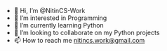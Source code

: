 - 👋 Hi, I’m @NitinCS-Work
- 👀 I’m interested in Programming
- 🌱 I’m currently learning Python
- 💞️ I’m looking to collaborate on my Python projects
- 📫 How to reach me nitincs.work@gmail.com

<!---
NitinCS-Work/NitinCS-Work is a ✨ special ✨ repository because its `README.md` (this file) appears on your GitHub profile.
You can click the Preview link to take a look at your changes.
--->
